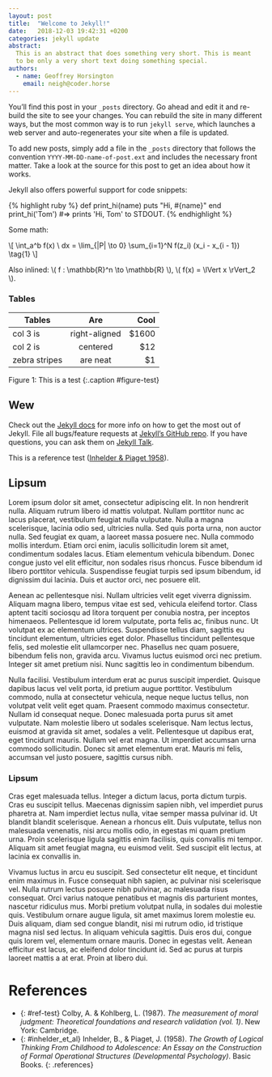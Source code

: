 ```yaml
---
layout: post
title:  "Welcome to Jekyll!"
date:   2018-12-03 19:42:31 +0200
categories: jekyll update
abstract:
  This is an abstract that does something very short. This is meant
  to be only a very short text doing something special.
authors:
  - name: Geoffrey Horsington
    email: neigh@coder.horse
---
```


You’ll find this post in your `_posts` directory. Go ahead and edit it and re-build the site to see your changes. You can rebuild the site in many different ways, but the most common way is to run `jekyll serve`, which launches a web server and auto-regenerates your site when a file is updated.

To add new posts, simply add a file in the `_posts` directory that follows the convention `YYYY-MM-DD-name-of-post.ext` and includes the necessary front matter. Take a look at the source for this post to get an idea about how it works.

Jekyll also offers powerful support for code snippets:

{% highlight ruby %}
def print_hi(name)
  puts "Hi, #{name}"
end
print_hi('Tom')
#=> prints 'Hi, Tom' to STDOUT.
{% endhighlight %}


Some math: 

\\[ \int_a^b f(x) \ dx = \lim_{\|P\| \to 0} \sum_{i=1}^N f(z_i) (x_i - x_{i - 1}) \tag{1} \\]

Also inlined: \\( f : \mathbb{R}^n \to \mathbb{R} \\), \\( f(x) = \lVert x \rVert_2 \\).

### Tables

| Tables        | Are           | Cool  |
| ------------- |:-------------:| -----:|
| col 3 is      | right-aligned | $1600 |
| col 2 is      | centered      |   $12 |
| zebra stripes | are neat      |    $1 |

Figure 1: This is a test 
{:.caption #figure-test} 


## Wew

Check out the [Jekyll docs][jekyll-docs] for more info on how to get the most out of Jekyll. File all bugs/feature requests at [Jekyll’s GitHub repo][jekyll-gh]. If you have questions, you can ask them on [Jekyll Talk][jekyll-talk].

This is a reference test ([Inhelder & Piaget 1958](#inhelder_et_al)).

## Lipsum
Lorem ipsum dolor sit amet, consectetur adipiscing elit. In non hendrerit nulla. Aliquam rutrum libero id mattis volutpat. Nullam porttitor nunc ac lacus placerat, vestibulum feugiat nulla vulputate. Nulla a magna scelerisque, lacinia odio sed, ultricies nulla. Sed quis porta urna, non auctor nulla. Sed feugiat ex quam, a laoreet massa posuere nec. Nulla commodo mollis interdum. Etiam orci enim, iaculis sollicitudin lorem sit amet, condimentum sodales lacus. Etiam elementum vehicula bibendum. Donec congue justo vel elit efficitur, non sodales risus rhoncus. Fusce bibendum id libero porttitor vehicula. Suspendisse feugiat turpis sed ipsum bibendum, id dignissim dui lacinia. Duis et auctor orci, nec posuere elit.

Aenean ac pellentesque nisi. Nullam ultricies velit eget viverra dignissim. Aliquam magna libero, tempus vitae est sed, vehicula eleifend tortor. Class aptent taciti sociosqu ad litora torquent per conubia nostra, per inceptos himenaeos. Pellentesque id lorem vulputate, porta felis ac, finibus nunc. Ut volutpat ex ac elementum ultrices. Suspendisse tellus diam, sagittis eu tincidunt elementum, ultricies eget dolor. Phasellus tincidunt pellentesque felis, sed molestie elit ullamcorper nec. Phasellus nec quam posuere, bibendum felis non, gravida arcu. Vivamus luctus euismod orci nec pretium. Integer sit amet pretium nisi. Nunc sagittis leo in condimentum bibendum.

Nulla facilisi. Vestibulum interdum erat ac purus suscipit imperdiet. Quisque dapibus lacus vel velit porta, id pretium augue porttitor. Vestibulum commodo, nulla at consectetur vehicula, neque neque luctus tellus, non volutpat velit velit eget quam. Praesent commodo maximus consectetur. Nullam id consequat neque. Donec malesuada porta purus sit amet vulputate. Nam molestie libero ut sodales scelerisque. Nam lectus lectus, euismod at gravida sit amet, sodales a velit. Pellentesque ut dapibus erat, eget tincidunt mauris. Nullam vel erat magna. Ut imperdiet accumsan urna commodo sollicitudin. Donec sit amet elementum erat. Mauris mi felis, accumsan vel justo posuere, sagittis cursus nibh.

### Lipsum
Cras eget malesuada tellus. Integer a dictum lacus, porta dictum turpis. Cras eu suscipit tellus. Maecenas dignissim sapien nibh, vel imperdiet purus pharetra at. Nam imperdiet lectus nulla, vitae semper massa pulvinar id. Ut blandit blandit scelerisque. Aenean a rhoncus elit. Duis vulputate, tellus non malesuada venenatis, nisi arcu mollis odio, in egestas mi quam pretium urna. Proin scelerisque ligula sagittis enim facilisis, quis convallis mi tempor. Aliquam sit amet feugiat magna, eu euismod velit. Sed suscipit elit lectus, at lacinia ex convallis in.

Vivamus luctus in arcu eu suscipit. Sed consectetur elit neque, et tincidunt enim maximus in. Fusce consequat nibh sapien, ac pulvinar nisi scelerisque vel. Nulla rutrum lectus posuere nibh pulvinar, ac malesuada risus consequat. Orci varius natoque penatibus et magnis dis parturient montes, nascetur ridiculus mus. Morbi pretium volutpat nulla, in sodales dui molestie quis. Vestibulum ornare augue ligula, sit amet maximus lorem molestie eu. Duis aliquam, diam sed congue blandit, nisi mi rutrum odio, id tristique magna nisl sed lectus. In aliquam vehicula sagittis. Duis eros dui, congue quis lorem vel, elementum ornare mauris. Donec in egestas velit. Aenean efficitur est lacus, ac eleifend dolor tincidunt id. Sed ac purus at turpis laoreet mattis a at erat. Proin at libero dui.

[jekyll-docs]: https://jekyllrb.com/docs/home
[jekyll-gh]:   https://github.com/jekyll/jekyll
[jekyll-talk]: https://talk.jekyllrb.com/

# References

* {: #ref-test} Colby, A. & Kohlberg, L. (1987). *The measurement of moral judgment: Theoretical foundations and research validation (vol. 1)*. New York: Cambridge. 
* {: #inhelder_et_al}  Inhelder, B., & Piaget, J. (1958). *The Growth of Logical Thinking From Childhood to Adolescence: An Essay on the Construction of Formal Operational Structures (Developmental Psychology)*. Basic Books.
{: .references}